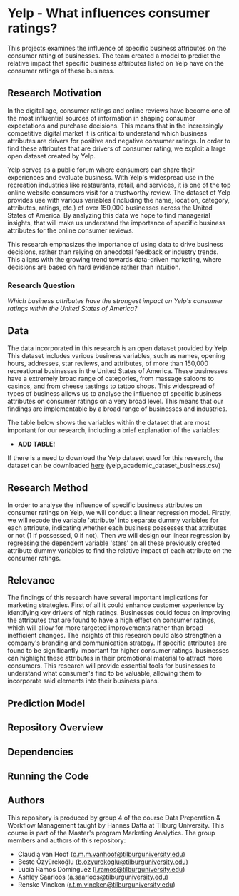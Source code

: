 # Yelp - What influences consumer ratings?
This projects examines the influence of specific business attributes on the consumer rating of businesses. The team created a model to predict the relative impact that specific business attributes listed on Yelp have on the consumer ratings of these business. 

## Research Motivation
In the digital age, consumer ratings and online reviews have become one of the most influential sources of information in shaping consumer expectations and purchase decisions. This means that in the increasingly competitive digital market it is critical to understand which business attributes are drivers for positive and negative consumer ratings. In order to find these attributes that are drivers of consumer rating, we exploit a large open dataset created by Yelp.

Yelp serves as a public forum where consumers can share their experiences and evaluate business. With Yelp's widespread use in the recreation industries like restaurants, retail, and services, it is one of the top online website consumers visit for a trustworthy review. The dataset of Yelp provides use with various variables (including the name, location, category, attributes, ratings, etc.) of over 150,000 businesses across the United States of America. By analyzing this data we hope to find managerial insights, that will make us understand the importance of specific business attributes for the online consumer reviews.

This research emphasizes the importance of using data to drive business decisions, rather than relying on anecdotal feedback or industry trends. This aligns with the growing trend towards data-driven marketing, where decisions are based on hard evidence rather than intuition.

### Research Question
*Which business attributes have the strongest impact on Yelp's consumer ratings within the United States of America?*

## Data
The data incorporated in this research is an open dataset provided by Yelp. This dataset includes various business variables, such as names, opening hours, addresses, star reviews, and attributes, of more than 150,000 recreational businesses in the United States of America. These businesses have a extremely broad range of categories, from massage saloons to casinos, and from cheese tastings to tattoo shops. This widespread of types of business allows us to analyse the influence of specific business attributes on consumer ratings on a very broad level. This means that our findings are implementable by a broad range of businesses and industries.

The table below shows the variables within the dataset that are most important for our research, including a brief explanation of the variables:

- **ADD TABLE!**

If there is a need to download the Yelp dataset used for this research, the dataset can be downloaded [here](https://drive.google.com/drive/folders/1ioJVCsr5pJ5tAa2dPJ9yxIvL6rYmDSl1?usp=sharing) (yelp_academic_dataset_business.csv)

## Research Method
In order to analyse the influence of specific business attributes on consumer ratings on Yelp, we will conduct a linear regression model. Firstly, we will recode the variable 'attribute' into separate dummy variables for each attribute, indicating whether each business possesses that attributes or not (1 if possessed, 0 if not). Then we will design our linear regression by regressing the dependent variable 'stars' on all these previously created attribute dummy variables to find the relative impact of each attribute on the consumer ratings.

## Relevance
The findings of this research have several important implications for marketing strategies. First of all it could enhance customer experience by identifying key drivers of high ratings. Businesses could focus on improving the attributes that are found to have a high effect on consumer ratings, which will allow for more targeted improvements rather than broad inefficient changes. The insights of this research could also strengthen a company's branding and communication strategy. If specific attributes are found to be significantly important for higher consumer ratings, businesses can highlight these attributes in their promotional material to attract more consumers. This research will provide essential tools for businesses to understand what consumer's find to be valuable, allowing them to incorporate said elements into their business plans. 

## Prediction Model

## Repository Overview

## Dependencies

## Running the Code

## Authors
This repository is produced by group 4 of the course Data Preperation & Workflow Management taught by Hannes Datta at Tilburg University. This course is part of the Master's program Marketing Analytics. The group members and authors of this repository:
- Claudia van Hoof ([c.m.m.vanhoof@tilburguniversity.edu](mailto:c.m.m.vanhoof@tilburguniversity.edu))
- Beste Özyürekoğlu ([b.ozyurekoglu@tilburguniversity.edu](mailto:b.ozyurekoglu@tilburguniversity.edu))
- Lucía Ramos Domínguez ([l.ramos@tilburguniversity.edu](mailto:l.ramos@tilburguniversity.edu))
- Ashley Saarloos ([a.saarloos@tilburguniversity.edu](mailto:a.saarloos@tilburguniversity.edu))
- Renske Vincken ([r.t.m.vincken@tilburguniversity.edu](mailto:r.t.m.vincken@tilburguniversity.edu))
